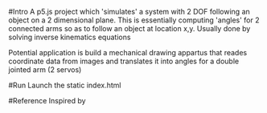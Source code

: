 #Intro
A p5.js project which 'simulates' a system with 2 DOF following an object on a 2 dimensional plane. This is essentially computing 'angles' for 2 connected arms so as to follow an object at location x,y. Usually done by solving inverse kinematics equations

Potential application is build a mechanical drawing appartus that reades coordinate data from images and translates it into angles for a double jointed arm (2 servos)

#Run
Launch the static index.html

#Reference
Inspired by  